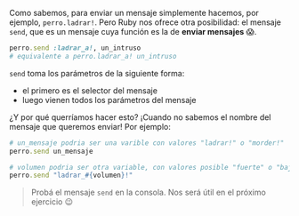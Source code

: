 Como sabemos, para enviar un mensaje simplemente hacemos, por ejemplo, `perro.ladrar!`. Pero Ruby nos ofrece otra posibilidad: el mensaje `send`, que es un mensaje cuya función es la de **enviar mensajes** :scream:. 

```ruby
perro.send :ladrar_a!, un_intruso
# equivalente a perro.ladrar_a! un_intruso
```

`send` toma los parámetros de la siguiente forma:

* el primero  es el selector del mensaje
* luego vienen todos los parámetros del mensaje

¿Y por qué querríamos hacer esto? ¡Cuando no sabemos el nombre del mensaje que queremos enviar! Por ejemplo:

```ruby
# un_mensaje podria ser una varible con valores "ladrar!" o "morder!"
perro.send un_mensaje

# volumen podria ser otra variable, con valores posible "fuerte" o "bajo"
perro.send "ladrar_#{volumen}!"
```

> Probá el mensaje `send` en la consola. Nos será útil en el próximo ejercicio :wink:
